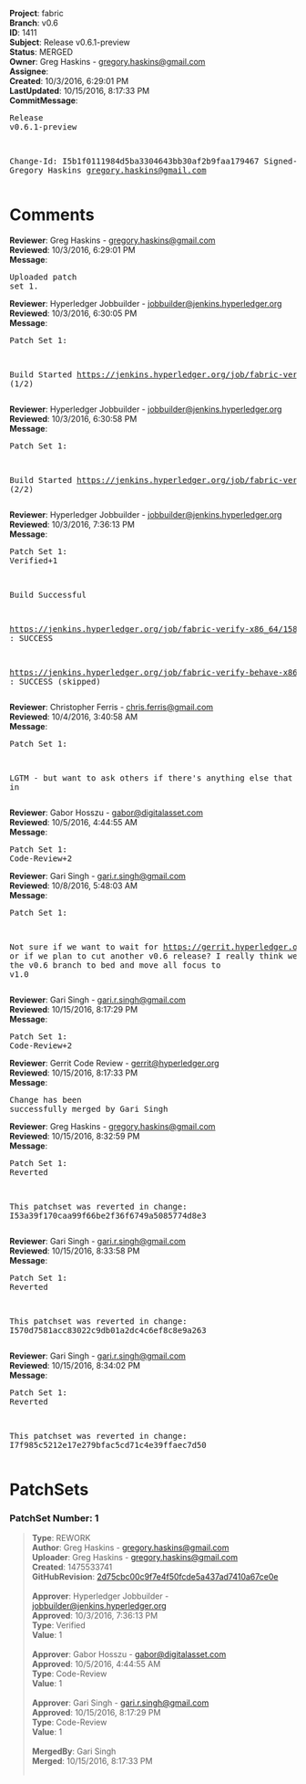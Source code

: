 <strong>Project</strong>: fabric<br><strong>Branch</strong>: v0.6<br><strong>ID</strong>: 1411<br><strong>Subject</strong>: Release v0.6.1-preview<br><strong>Status</strong>: MERGED<br><strong>Owner</strong>: Greg Haskins - gregory.haskins@gmail.com<br><strong>Assignee</strong>:<br><strong>Created</strong>: 10/3/2016, 6:29:01 PM<br><strong>LastUpdated</strong>: 10/15/2016, 8:17:33 PM<br><strong>CommitMessage</strong>:<br><pre>Release v0.6.1-preview

Change-Id: I5b1f0111984d5ba3304643bb30af2b9faa179467
Signed-off-by: Gregory Haskins <gregory.haskins@gmail.com>
</pre><h1>Comments</h1><strong>Reviewer</strong>: Greg Haskins - gregory.haskins@gmail.com<br><strong>Reviewed</strong>: 10/3/2016, 6:29:01 PM<br><strong>Message</strong>: <pre>Uploaded patch set 1.</pre><strong>Reviewer</strong>: Hyperledger Jobbuilder - jobbuilder@jenkins.hyperledger.org<br><strong>Reviewed</strong>: 10/3/2016, 6:30:05 PM<br><strong>Message</strong>: <pre>Patch Set 1:

Build Started https://jenkins.hyperledger.org/job/fabric-verify-x86_64/1582/ (1/2)</pre><strong>Reviewer</strong>: Hyperledger Jobbuilder - jobbuilder@jenkins.hyperledger.org<br><strong>Reviewed</strong>: 10/3/2016, 6:30:58 PM<br><strong>Message</strong>: <pre>Patch Set 1:

Build Started https://jenkins.hyperledger.org/job/fabric-verify-behave-x86_64/489/ (2/2)</pre><strong>Reviewer</strong>: Hyperledger Jobbuilder - jobbuilder@jenkins.hyperledger.org<br><strong>Reviewed</strong>: 10/3/2016, 7:36:13 PM<br><strong>Message</strong>: <pre>Patch Set 1: Verified+1

Build Successful 

https://jenkins.hyperledger.org/job/fabric-verify-x86_64/1582/ : SUCCESS

https://jenkins.hyperledger.org/job/fabric-verify-behave-x86_64/489/ : SUCCESS (skipped)</pre><strong>Reviewer</strong>: Christopher Ferris - chris.ferris@gmail.com<br><strong>Reviewed</strong>: 10/4/2016, 3:40:58 AM<br><strong>Message</strong>: <pre>Patch Set 1:

LGTM - but want to ask others if there's anything else that must get in</pre><strong>Reviewer</strong>: Gabor Hosszu - gabor@digitalasset.com<br><strong>Reviewed</strong>: 10/5/2016, 4:44:55 AM<br><strong>Message</strong>: <pre>Patch Set 1: Code-Review+2</pre><strong>Reviewer</strong>: Gari Singh - gari.r.singh@gmail.com<br><strong>Reviewed</strong>: 10/8/2016, 5:48:03 AM<br><strong>Message</strong>: <pre>Patch Set 1:

Not sure if we want to wait for https://gerrit.hyperledger.org/r/#/c/1607/ or if we plan to cut another v0.6 release?   I really think we need to put the v0.6 branch to bed and move all focus to v1.0</pre><strong>Reviewer</strong>: Gari Singh - gari.r.singh@gmail.com<br><strong>Reviewed</strong>: 10/15/2016, 8:17:29 PM<br><strong>Message</strong>: <pre>Patch Set 1: Code-Review+2</pre><strong>Reviewer</strong>: Gerrit Code Review - gerrit@hyperledger.org<br><strong>Reviewed</strong>: 10/15/2016, 8:17:33 PM<br><strong>Message</strong>: <pre>Change has been successfully merged by Gari Singh</pre><strong>Reviewer</strong>: Greg Haskins - gregory.haskins@gmail.com<br><strong>Reviewed</strong>: 10/15/2016, 8:32:59 PM<br><strong>Message</strong>: <pre>Patch Set 1: Reverted

This patchset was reverted in change: I53a39f170caa99f66be2f36f6749a5085774d8e3</pre><strong>Reviewer</strong>: Gari Singh - gari.r.singh@gmail.com<br><strong>Reviewed</strong>: 10/15/2016, 8:33:58 PM<br><strong>Message</strong>: <pre>Patch Set 1: Reverted

This patchset was reverted in change: I570d7581acc83022c9db01a2dc4c6ef8c8e9a263</pre><strong>Reviewer</strong>: Gari Singh - gari.r.singh@gmail.com<br><strong>Reviewed</strong>: 10/15/2016, 8:34:02 PM<br><strong>Message</strong>: <pre>Patch Set 1: Reverted

This patchset was reverted in change: I7f985c5212e17e279bfac5cd71c4e39ffaec7d50</pre><h1>PatchSets</h1><h3>PatchSet Number: 1</h3><blockquote><strong>Type</strong>: REWORK<br><strong>Author</strong>: Greg Haskins - gregory.haskins@gmail.com<br><strong>Uploader</strong>: Greg Haskins - gregory.haskins@gmail.com<br><strong>Created</strong>: 1475533741<br><strong>GitHubRevision</strong>: [2d75cbc00c9f7e4f50fcde5a437ad7410a67ce0e](https://github.com/hyperledger/fabric/commit/2d75cbc00c9f7e4f50fcde5a437ad7410a67ce0e)<br><br><strong>Approver</strong>: Hyperledger Jobbuilder - jobbuilder@jenkins.hyperledger.org<br><strong>Approved</strong>: 10/3/2016, 7:36:13 PM<br><strong>Type</strong>: Verified<br><strong>Value</strong>: 1<br><br><strong>Approver</strong>: Gabor Hosszu - gabor@digitalasset.com<br><strong>Approved</strong>: 10/5/2016, 4:44:55 AM<br><strong>Type</strong>: Code-Review<br><strong>Value</strong>: 1<br><br><strong>Approver</strong>: Gari Singh - gari.r.singh@gmail.com<br><strong>Approved</strong>: 10/15/2016, 8:17:29 PM<br><strong>Type</strong>: Code-Review<br><strong>Value</strong>: 1<br><br><strong>MergedBy</strong>: Gari Singh<br><strong>Merged</strong>: 10/15/2016, 8:17:33 PM<br><br></blockquote>